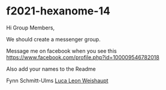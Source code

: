 # f2021-hexanome-14

Hi Group Members,

We should create a messenger group. 

Message me on facebook when you see this https://www.facebook.com/profile.php?id=100009546782018

Also add your names to the Readme

Fynn Schmitt-Ulms
[Luca Leon Weishaupt](https://www.facebook.com/luca.weishaupt.39)
